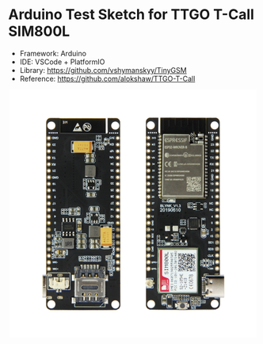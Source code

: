 # Arduino Test Sketch for TTGO T-Call SIM800L
 * Framework: Arduino
 * IDE: VSCode + PlatformIO
 * Library: https://github.com/vshymanskyy/TinyGSM
 * Reference: https://github.com/alokshaw/TTGO-T-Call

<p align="center">
  <img width="500" src="/images/ttgo_tcall_board.jpg">
</p>